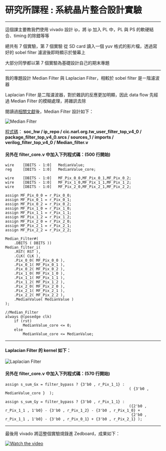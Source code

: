 # **研究所課程 : 系統晶片整合設計實驗**
---

這個課主要教我們使用 vivado 設計 ip，將 ip 加入 PL 中，PL 與 PS 的軟硬結合、timing 的除錯等等

總共有 7 個實驗，第 7 個實驗 從 SD card 讀入一個 yuv 格式的影片檔，透過寫好的 sobel filter 濾波後即時顯示於螢幕上

大部分同學都以第 7 個實驗為基礎設計自己的期末專題

---

我的專題設計 Median Filter 與 Laplacian Filter，相較於 sobel filter 是ㄧ階濾波器

Laplacian Filter 是二階濾波器，對於雜訊的反應更加明顯，因此 data flow 先經過 Median Filter 的模糊處理，將雜訊去除

閱讀過[相關文獻](https://wenku.baidu.com/view/f4b36009581b6bd97f19ea5f.html?rec_flag=default&sxts=1558001339188)後，Median Filter 設計如下：

![Median Filter](https://i.imgur.com/bMVEpjD.png)

[程式碼](https://bitbucket.org/henrychang810511/soc_hw/src/master/ip_repo/cic.narl.org.tw_user_filter_top_v4_0/package_filter_top_v4_0.srcs/sources_1/imports/verilog_filter_top_v4_0/Median_filter.v)：
**soc_hw / ip_repo / cic.narl.org.tw_user_filter_top_v4_0 / package_filter_top_v4_0.srcs / sources_1 / imports / verilog_filter_top_v4_0 / Median_filter.v**

#### 另外在 **filter_core.v** 中加入下列程式碼：(500 行開始)

```
wire    [DBITS - 1:0]   MedianValue;
reg     [DBITS - 1:0]   MedianValue_core;

wire    [DBITS - 1:0]   MF_Pix_0_0,MF_Pix_0_1,MF_Pix_0_2;
wire    [DBITS - 1:0]   MF_Pix_1_0,MF_Pix_1_1,MF_Pix_1_2;
wire    [DBITS - 1:0]   MF_Pix_2_0,MF_Pix_2_1,MF_Pix_2_2;

assign MF_Pix_0_0 = r_Pix_0_0;
assign MF_Pix_0_1 = r_Pix_0_1;
assign MF_Pix_0_2 = r_Pix_0_2;
assign MF_Pix_1_0 = r_Pix_1_0;
assign MF_Pix_1_1 = r_Pix_1_1;
assign MF_Pix_1_2 = r_Pix_1_2;
assign MF_Pix_2_0 = r_Pix_2_0;
assign MF_Pix_2_1 = r_Pix_2_1;
assign MF_Pix_2_2 = r_Pix_2_2;

Median_Filter#(
    .DBITS ( DBITS ))
Median_filter_i(
	.RST( RST ),
	.CLK( CLK ),
	.Pix_0_0( MF_Pix_0_0 ),
	.Pix_0_1( MF_Pix_0_1 ),
	.Pix_0_2( MF_Pix_0_2 ),
	.Pix_1_0( MF_Pix_1_0 ),
	.Pix_1_1( MF_Pix_1_1 ),
	.Pix_1_2( MF_Pix_1_2 ),
	.Pix_2_0( MF_Pix_2_0 ),
	.Pix_2_1( MF_Pix_2_1 ),
	.Pix_2_2( MF_Pix_2_2 ),
	.MedianValue( MedianValue )
);

//Median_Filter
always @(posedge clk)
    if (rst)
	    MedianValue_core <= 0;
	else 
	    MedianValue_core <= MedianValue;
```

---

#### Laplacian Filter 的 kernel 如下：
![Laplacian Filter](https://i.imgur.com/rDWwXQP.png)

#### 另外在 **filter_core.v** 中加入下列程式碼：(570 行開始)

```
assign s_sum_Gx = filter_bypass ? {3'b0 , r_Pix_1_1} :
                                                        ( {3'b0 , MedianValue_core }  );
	
assign s_sum_Gy = filter_bypass ? {3'b0 , r_Pix_1_1} :
                                                        ({2'b0 , r_Pix_1_1 , 1'b0} - {3'b0 , r_Pix_1_2} - {3'b0 , r_Pix_1_0} +
                                                         {2'b0 , r_Pix_1_1 , 1'b0} - {3'b0 , r_Pix_0_1} + {3'b0 , r_Pix_2_1} );
```
---

最後用 vivado 將這整個實驗燒錄進 Zedboard，成果如下：

[![Watch the video](https://img.youtube.com/vi/xuBknwYBclg/sddefault.jpg)](https://youtu.be/xuBknwYBclg)
